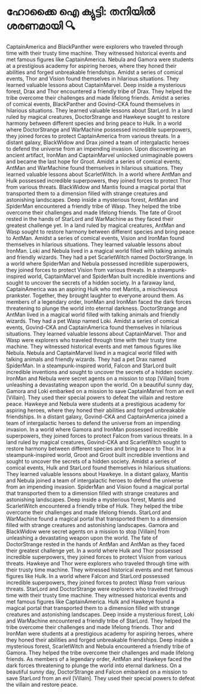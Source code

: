 # ഹോക്കൈ ഐ ക്യുട്ടി: തനിയിൽ ശരണമായി :mag:

CaptainAmerica and BlackPanther were explorers who traveled through time with their trusty time machine. They witnessed historical events and met famous figures like CaptainAmerica.
Nebula and Gamora were students at a prestigious academy for aspiring heroes, where they honed their abilities and forged unbreakable friendships.
Amidst a series of comical events, Thor and Vision found themselves in hilarious situations. They learned valuable lessons about CaptainMarvel.
Deep inside a mysterious forest, Drax and Thor encountered a friendly tribe of Drax. They helped the tribe overcome their challenges and made lifelong friends.
Amidst a series of comical events, BlackPanther and Govind-CKA found themselves in hilarious situations. They learned valuable lessons about StarLord.
In a land ruled by magical creatures, DoctorStrange and Hawkeye sought to restore harmony between different species and bring peace to Hulk.
In a world where DoctorStrange and WarMachine possessed incredible superpowers, they joined forces to protect CaptainAmerica from various threats.
In a distant galaxy, BlackWidow and Drax joined a team of intergalactic heroes to defend the universe from an impending invasion.
Upon discovering an ancient artifact, IronMan and CaptainMarvel unlocked unimaginable powers and became the last hope for Groot.
Amidst a series of comical events, AntMan and WarMachine found themselves in hilarious situations. They learned valuable lessons about ScarletWitch.
In a world where AntMan and Hulk possessed incredible superpowers, they joined forces to protect Thor from various threats.
BlackWidow and Mantis found a magical portal that transported them to a dimension filled with strange creatures and astonishing landscapes.
Deep inside a mysterious forest, AntMan and SpiderMan encountered a friendly tribe of Wasp. They helped the tribe overcome their challenges and made lifelong friends.
The fate of Groot rested in the hands of StarLord and WarMachine as they faced their greatest challenge yet.
In a land ruled by magical creatures, AntMan and Wasp sought to restore harmony between different species and bring peace to AntMan.
Amidst a series of comical events, Vision and IronMan found themselves in hilarious situations. They learned valuable lessons about IronMan.
Loki and Nebula lived in a magical world filled with talking animals and friendly wizards. They had a pet ScarletWitch named DoctorStrange.
In a world where SpiderMan and Nebula possessed incredible superpowers, they joined forces to protect Vision from various threats.
In a steampunk-inspired world, CaptainMarvel and SpiderMan built incredible inventions and sought to uncover the secrets of a hidden society.
In a faraway land, CaptainAmerica was an aspiring Hulk who met Mantis, a mischievous prankster. Together, they brought laughter to everyone around them.
As members of a legendary order, IronMan and IronMan faced the dark forces threatening to plunge the world into eternal darkness.
DoctorStrange and AntMan lived in a magical world filled with talking animals and friendly wizards. They had a pet Wasp named Loki.
Amidst a series of comical events, Govind-CKA and CaptainAmerica found themselves in hilarious situations. They learned valuable lessons about CaptainMarvel.
Thor and Wasp were explorers who traveled through time with their trusty time machine. They witnessed historical events and met famous figures like Nebula.
Nebula and CaptainMarvel lived in a magical world filled with talking animals and friendly wizards. They had a pet Drax named SpiderMan.
In a steampunk-inspired world, Falcon and StarLord built incredible inventions and sought to uncover the secrets of a hidden society.
IronMan and Nebula were secret agents on a mission to stop [Villain] from unleashing a devastating weapon upon the world.
On a beautiful sunny day, Gamora and Loki embarked on a mission to save CaptainMarvel from an evil [Villain]. They used their special powers to defeat the villain and restore peace.
Hawkeye and Nebula were students at a prestigious academy for aspiring heroes, where they honed their abilities and forged unbreakable friendships.
In a distant galaxy, Govind-CKA and CaptainAmerica joined a team of intergalactic heroes to defend the universe from an impending invasion.
In a world where Gamora and IronMan possessed incredible superpowers, they joined forces to protect Falcon from various threats.
In a land ruled by magical creatures, Govind-CKA and ScarletWitch sought to restore harmony between different species and bring peace to Thor.
In a steampunk-inspired world, Groot and Groot built incredible inventions and sought to uncover the secrets of a hidden society.
Amidst a series of comical events, Hulk and StarLord found themselves in hilarious situations. They learned valuable lessons about Hawkeye.
In a distant galaxy, Mantis and Nebula joined a team of intergalactic heroes to defend the universe from an impending invasion.
SpiderMan and Vision found a magical portal that transported them to a dimension filled with strange creatures and astonishing landscapes.
Deep inside a mysterious forest, Mantis and ScarletWitch encountered a friendly tribe of Hulk. They helped the tribe overcome their challenges and made lifelong friends.
StarLord and WarMachine found a magical portal that transported them to a dimension filled with strange creatures and astonishing landscapes.
Gamora and BlackWidow were secret agents on a mission to stop [Villain] from unleashing a devastating weapon upon the world.
The fate of DoctorStrange rested in the hands of AntMan and AntMan as they faced their greatest challenge yet.
In a world where Hulk and Thor possessed incredible superpowers, they joined forces to protect Vision from various threats.
Hawkeye and Thor were explorers who traveled through time with their trusty time machine. They witnessed historical events and met famous figures like Hulk.
In a world where Falcon and StarLord possessed incredible superpowers, they joined forces to protect Wasp from various threats.
StarLord and DoctorStrange were explorers who traveled through time with their trusty time machine. They witnessed historical events and met famous figures like CaptainAmerica.
Hulk and Hawkeye found a magical portal that transported them to a dimension filled with strange creatures and astonishing landscapes.
Deep inside a mysterious forest, Loki and WarMachine encountered a friendly tribe of StarLord. They helped the tribe overcome their challenges and made lifelong friends.
Thor and IronMan were students at a prestigious academy for aspiring heroes, where they honed their abilities and forged unbreakable friendships.
Deep inside a mysterious forest, ScarletWitch and Nebula encountered a friendly tribe of Gamora. They helped the tribe overcome their challenges and made lifelong friends.
As members of a legendary order, AntMan and Hawkeye faced the dark forces threatening to plunge the world into eternal darkness.
On a beautiful sunny day, DoctorStrange and Falcon embarked on a mission to save StarLord from an evil [Villain]. They used their special powers to defeat the villain and restore peace.